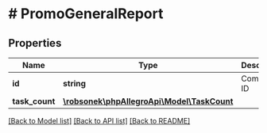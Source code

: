 # # PromoGeneralReport

## Properties

Name | Type | Description | Notes
------------ | ------------- | ------------- | -------------
**id** | **string** | Command ID | [optional]
**task_count** | [**\robsonek\phpAllegroApi\Model\TaskCount**](TaskCount.md) |  | [optional]

[[Back to Model list]](../../README.md#models) [[Back to API list]](../../README.md#endpoints) [[Back to README]](../../README.md)
